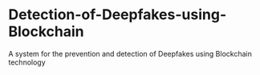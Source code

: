 # Detection-of-Deepfakes-using-Blockchain
A system for the prevention and detection of Deepfakes using Blockchain technology
